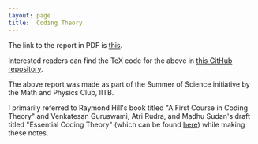 ```yaml
---
layout: page
title:	Coding Theory
---
```


The link to the report in PDF is [this](/Coding_Theory.pdf).

Interested readers can find the TeX code for the above in [this GitHub repository](https://github.com/amitrajaraman/Coding-Theory).

The above report was made as part of the Summer of Science initiative by the Math and Physics Club, IITB.

I primarily referred to Raymond Hill's book titled "A First Course in Coding Theory" and Venkatesan Guruswami, Atri Rudra, and Madhu Sudan's draft titled "Essential Coding Theory" (which can be found [here](https://cse.buffalo.edu/faculty/atri/courses/coding-theory/book/)) while making these notes.